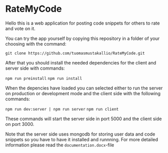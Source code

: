 # RateMyCode

Hello this is a web application for posting code snippets for others to rate and vote on it.

You can try the app yourself by copying this repository in a folder of your choosing with the command:

`git clone https://github.com/tuomasmustakallio/RateMyCode.git`

After that you should install the needed dependencies for the client and server side with commands:

`npm run preinstall`
`npm run install`

When the depencies have loaded you can selected either to run the server on production or development mode and the client side with the following commands:

`npm run dev:server | npm run server`
`npm run client`

These commands will start the server side in port 5000 and the client side on port 3000.

Note that the server side uses mongodb for storing user data and code snippets so you have to have it installed and runnning.
For more detailed information please read the `documentation.docx`-file
